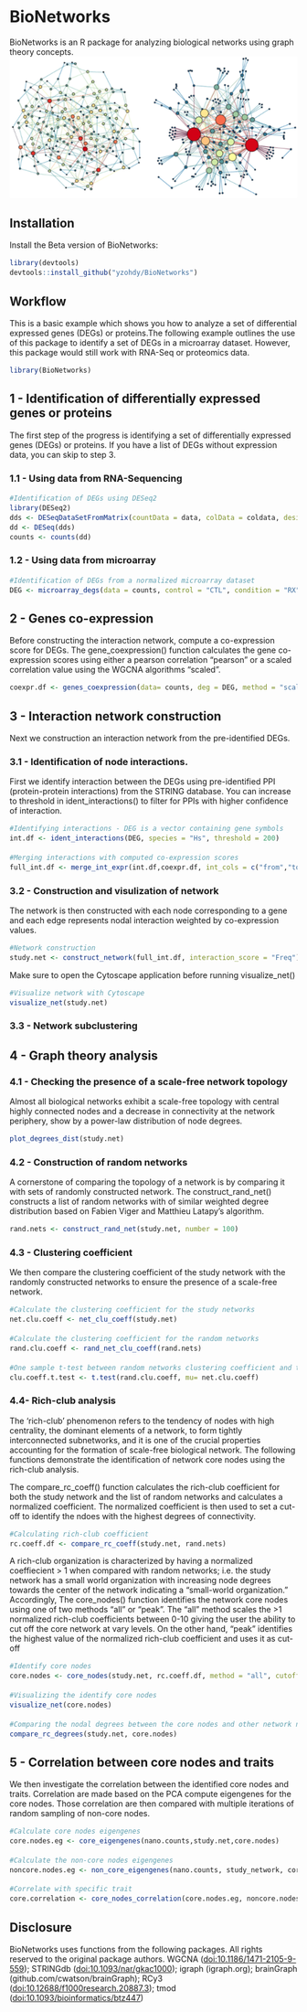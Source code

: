 
<!-- README.md is generated from README.Rmd. Please ed  it that file -->

# BioNetworks

<!-- badges: start -->
<!-- badges: end -->

BioNetworks is an R package for analyzing biological networks using
graph theory concepts. ![](man/figures/README-Network.png)

## Installation

Install the Beta version of BioNetworks:

``` r
library(devtools)
devtools::install_github("yzohdy/BioNetworks")
```

## Workflow

This is a basic example which shows you how to analyze a set of
differential expressed genes (DEGs) or proteins.The following example
outlines the use of this package to identify a set of DEGs in a
microarray dataset. However, this package would still work with RNA-Seq
or proteomics data.

``` r
library(BioNetworks)
```

## 1 - Identification of differentially expressed genes or proteins

The first step of the progress is identifying a set of differentially
expressed genes (DEGs) or proteins. If you have a list of DEGs without
expression data, you can skip to step 3.

### 1.1 - Using data from RNA-Sequencing

``` r
#Identification of DEGs using DESeq2
library(DESeq2)
dds <- DESeqDataSetFromMatrix(countData = data, colData = coldata, design = ~ condition)
dd <- DESeq(dds)
counts <- counts(dd)
```

### 1.2 - Using data from microarray

``` r
#Identification of DEGs from a normalized microarray dataset
DEG <- microarray_degs(data = counts, control = "CTL", condition = "RX")
```

## 2 - Genes co-expression

Before constructing the interaction network, compute a co-expression
score for DEGs. The gene_coexpression() function calculates the gene
co-expression scores using either a pearson correlation “pearson” or a
scaled correlation value using the WGCNA algorithms “scaled”.

``` r
coexpr.df <- genes_coexpression(data= counts, deg = DEG, method = "scaled")
```

## 3 - Interaction network construction

Next we construction an interaction network from the pre-identified
DEGs.

### 3.1 - Identification of node interactions.

First we identify interaction between the DEGs using pre-identified PPI
(protein-protein interactions) from the STRING database. You can
increase to threshold in ident_interactions() to filter for PPIs with
higher confidence of interaction.

``` r
#Identifying interactions - DEG is a vector containing gene symbols
int.df <- ident_interactions(DEG, species = "Hs", threshold = 200)

#Merging interactions with computed co-expression scores
full_int.df <- merge_int_expr(int.df,coexpr.df, int_cols = c("from","to"),coexpr_cols = c("Var1", "Var2"))
```

### 3.2 - Construction and visulization of network

The network is then constructed with each node corresponding to a gene
and each edge represents nodal interaction weighted by co-expression
values.

``` r
#Network construction
study.net <- construct_network(full_int.df, interaction_score = "Freq")
```

Make sure to open the Cytoscape application before running
visualize_net()

``` r
#Visualize network with Cytoscape
visualize_net(study.net)
```

### 3.3 - Network subclustering

## 4 - Graph theory analysis

### 4.1 - Checking the presence of a scale-free network topology

Almost all biological networks exhibit a scale-free topology with
central highly connected nodes and a decrease in connectivity at the
network periphery, show by a power-law distribution of node degrees.

``` r
plot_degrees_dist(study.net)
```

### 4.2 - Construction of random networks

A cornerstone of comparing the topology of a network is by comparing it
with sets of randomly constructed network. The construct_rand_net()
constructs a list of random networks with of similar weighted degree
distribution based on Fabien Viger and Matthieu Latapy’s algorithm.

``` r
rand.nets <- construct_rand_net(study.net, number = 100)
```

### 4.3 - Clustering coefficient

We then compare the clustering coefficient of the study network with the
randomly constructed networks to ensure the presence of a scale-free
network.

``` r
#Calculate the clustering coefficient for the study networks
net.clu.coeff <- net_clu_coeff(study.net)

#Calculate the clustering coefficient for the random networks
rand.clu.coeff <- rand_net_clu_coeff(rand.nets)

#One sample t-test between random networks clustering coefficient and the study network
clu.coeff.t.test <- t.test(rand.clu.coeff, mu= net.clu.coeff)
```

### 4.4- Rich-club analysis

The ‘rich-club’ phenomenon refers to the tendency of nodes with high
centrality, the dominant elements of a network, to form tightly
interconnected subnetworks, and it is one of the crucial properties
accounting for the formation of scale-free biological network. The
following functions demonstrate the identification of network core nodes
using the rich-club analysis.

The compare_rc_coeff() function calculates the rich-club coefficient for
both the study network and the list of random networks and calculates a
normalized coefficient. The normalized coefficient is then used to set a
cut-off to identify the ndoes with the highest degrees of connectivity.

``` r
#Calculating rich-club coefficient
rc.coeff.df <- compare_rc_coeff(study.net, rand.nets)
```

A rich-club organization is characterized by having a normalized
coeffiecient \> 1 when compared with random networks; i.e. the study
network has a small world organization with increasing node degrees
towards the center of the network indicating a “small-world
organization.” Accordingly, The core_nodes() function identifies the
network core nodes using one of two methods “all” or “peak”. The “all”
method scales the \>1 normalized rich-club coefficients between 0-10
giving the user the ability to cut off the core network at vary levels.
On the other hand, “peak” identifies the highest value of the normalized
rich-club coefficient and uses it as cut-off

``` r
#Identify core nodes
core.nodes <- core_nodes(study.net, rc.coeff.df, method = "all", cutoff = 0)

#Visualizing the identify core nodes
visualize_net(core.nodes)

#Comparing the nodal degrees between the core nodes and other network nodes
compare_rc_degrees(study.net, core.nodes)
```

## 5 - Correlation between core nodes and traits

We then investigate the correlation between the identified core nodes
and traits. Correlation are made based on the PCA compute eigengenes for
the core nodes. Those correlation are then compared with multiple
iterations of random sampling of non-core nodes.

``` r
#Calculate core nodes eigengenes
core.nodes.eg <- core_eigengenes(nano.counts,study.net,core.nodes)

#Calculate the non-core nodes eigengenes
noncore.nodes.eg <- non_core_eigengenes(nano.counts, study_network, core.nodes, number =100)

#Correlate with specific trait
core.correlation <- core_nodes_correlation(core.nodes.eg, noncore.nodes.eg, outcomes.df, tested_outcome = "survival")
```

## Disclosure

BioNetworks uses functions from the following packages. All rights
reserved to the original package authors. WGCNA
(<doi:10.1186/1471-2105-9-559>); STRINGdb (<doi:10.1093/nar/gkac1000>);
igraph (igraph.org); brainGraph (github.com/cwatson/brainGraph); RCy3
(<doi:10.12688/f1000research.20887.3>); tmod
(<doi:10.1093/bioinformatics/btz447>)
